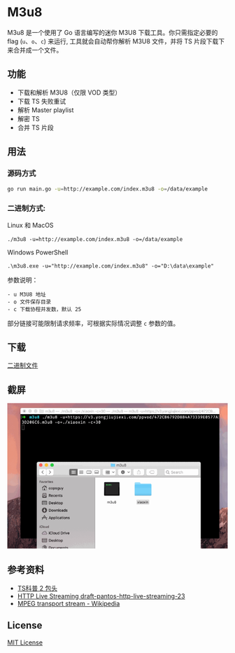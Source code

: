 # M3u8

M3u8 是一个使用了 Go 语言编写的迷你 M3U8 下载工具。你只需指定必要的 flag (`u`、`o`、`c`) 来运行, 工具就会自动帮你解析 M3U8 文件，并将 TS 片段下载下来合并成一个文件。


## 功能

- 下载和解析 M3U8（仅限 VOD 类型）
- 下载 TS 失败重试
- 解析 Master playlist
- 解密 TS
- 合并 TS 片段

## 用法

### 源码方式

```bash
go run main.go -u=http://example.com/index.m3u8 -o=/data/example
```

### 二进制方式:

Linux 和 MacOS

```
./m3u8 -u=http://example.com/index.m3u8 -o=/data/example
```

Windows PowerShell

```
.\m3u8.exe -u="http://example.com/index.m3u8" -o="D:\data\example"
```

参数说明：

```
- u M3U8 地址
- o 文件保存目录
- c 下载协程并发数，默认 25
```

部分链接可能限制请求频率，可根据实际情况调整 `c` 参数的值。

## 下载

[二进制文件](https://github.com/oopsguy/m3u8/releases)

## 截屏

![Demo](./screenshots/demo.gif)

## 参考资料

- [TS科普 2 包头](https://blog.csdn.net/cabbage2008/article/details/49281729)
- [HTTP Live Streaming draft-pantos-http-live-streaming-23](https://tools.ietf.org/html/draft-pantos-http-live-streaming-23#section-4.3.4.2)
- [MPEG transport stream - Wikipedia](https://en.wikipedia.org/wiki/MPEG_transport_stream)


## License

[MIT License](./LICENSE)